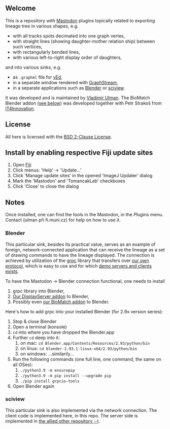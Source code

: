 Welcome
-------
This is a repository with [Mastodon](https://github.com/mastodon-sc/mastodon) plugins
topically related to exporting lineage tree in various shapes, e.g.

- with all tracks spots decimated into one graph vertex,
- with straight lines (showing daughter-mother relation ship) between such vertices,
- with rectangularly bended lines,
- with various left-to-right display order of daughters,

and into various sinks, e.g.

- as `.graphml` file for [yEd](https://www.yworks.com/products/yed),
- in a separate window rendered with [GraphStream](https://graphstream-project.org/),
- in a separate applications such as [Blender](https://www.blender.org/) or [sciview](https://imagej.net/plugins/sciview).

It was developed and is maintained by [Vladimír Ulman](http://www.fi.muni.cz/~xulman/).
The BioMatch Blender addon ([see below](#blender)) was developed together
with Petr Strakoš from [IT4Innovation](https://www.it4i.cz/en).


License
--------
All here is licensed with the [BSD 2-Clause License](https://choosealicense.com/licenses/bsd-2-clause/).


Install by enabling respective Fiji update sites
------------------------------------------------
1. Open [Fiji](https://fiji.sc/)
1. Click menus: 'Help' -> 'Update...'
1. Click 'Manage update sites' in the opened 'ImageJ Updater' dialog
1. Mark the 'Mastodon' and 'TomancakLab' checkboxes
1. Click 'Close' to close the dialog


Notes
------
Once installed, one can find the tools in the Mastodon, in the _Plugins_ menu.
Contact (ulman při fi.muni.cz) for help on how to use it.

### Blender
This particular sink, besides its practical value, serves as an example
of foreign, network-connected application that can receive the lineage as
a set of drawing commands to have the lineage displayed. The connection is
achieved by utilization of the [grpc](https://grpc.io/) library that
transfers over [our own protocol](https://github.com/xulman/graphics-net-transfers/blob/master/protocol_specification/points_and_lines.proto),
which is easy to use and for which [demo servers and clients exists](https://github.com/xulman/graphics-net-transfers).

To have the Mastodon -> Blender connection functional, one needs to install

1. grpc library into Blender,
1. [Our DisplayServer addon](https://www.fi.muni.cz/~xulman/files/Mastodon/Blender/DisplayServer.zip) to Blender, 
1. Possibly even [our BioMatch addon](https://www.fi.muni.cz/~xulman/files/Mastodon/Blender/Biomatch.zip) to Blender.

Here's how to add grpc into your installed Blender (for 2.9x version series):

1. Stop & close Blender
1. Open a terminal (konsole)
1. `cd` into where you have dropped the Blender.app
1. Further `cd` deep into it:
	1. on mac: `cd Blender.app/Contents/Resources/2.93/python/bin`
	1. on linux: `cd blender-2.93.1-linux-x64/2.93/python/bin`
	1. on windows: ...similarily...
1. Run the following commands (one full line, one command, the same on all OSes):
	1. `./python3.9 -m ensurepip`
	1. `./python3.9 -m pip install --upgrade pip`
	1. `./pip install grpcio-tools`
1. Open Blender again


### sciview
This particular sink is also implemented via the network connection.
The client code is implemented here, in this repo.
The server side is implemented in [the allied other repository ;-)](https://github.com/mastodon-sc/mastodon-sciview).
